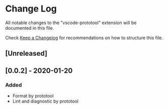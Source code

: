 # Change Log

All notable changes to the "vscode-prototool" extension will be documented in this file.

Check [Keep a Changelog](http://keepachangelog.com/) for recommendations on how to structure this file.

## [Unreleased]

## [0.0.2] - 2020-01-20
### Added
- Format by prototool
- Lint and diagnostic by prototool
